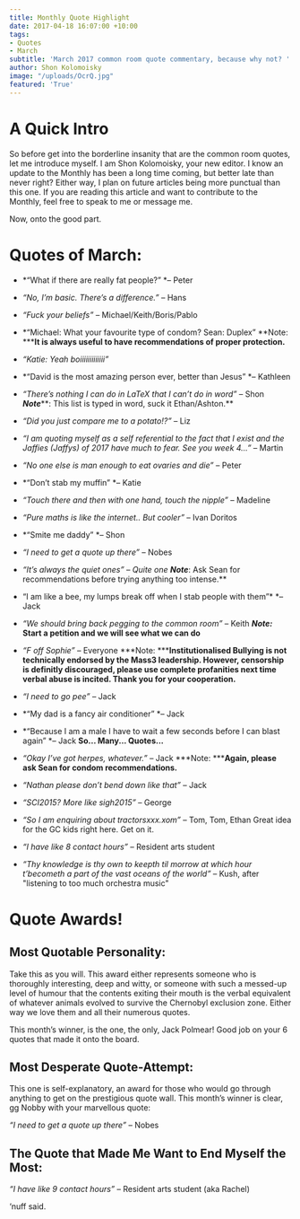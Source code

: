 ```yaml
---
title: Monthly Quote Highlight
date: 2017-04-18 16:07:00 +10:00
tags:
- Quotes
- March
subtitle: 'March 2017 common room quote commentary, because why not? '
author: Shon Kolomoisky
image: "/uploads/OcrQ.jpg"
featured: 'True'
---
```


# A Quick Intro

So before get into the borderline insanity that are the common room quotes, let me introduce myself. I am Shon Kolomoisky, your new editor. I know an update to the Monthly has been a long time coming, but better late than never right? Either way, I plan on future articles being more punctual than this one. If you are reading this article and want to contribute to the Monthly, feel free to speak to me or message me.

Now, onto the good part.

# Quotes of March:

* \*“What if there are really fat people?” \*– Peter

* *“No, I’m basic. There’s a difference.”* – Hans

* *“Fuck your beliefs”* – Michael/Keith/Boris/Pablo

* \*“Michael: What your favourite type of condom?                                         Sean: Duplex”                                                                                                              \*\*Note: \*\*\***It is always useful to have recommendations of proper protection.**

* *“Katie: Yeah boiiiiiiiiiiiii”*

* \*“David is the most amazing person ever, better than Jesus” \*– Kathleen

* *“There’s nothing I can do in LaTeX that I can’t do in word”* – Shon      ***Note*****: This list is typed in word, suck it Ethan/Ashton.**

* *“Did you just compare me to a potato!?”* – Liz

* *“I am quoting myself as a self referential to the fact that I exist and the Jaffies (Jaffys) of 2017 have much to fear. See you week 4…”* – Martin

* *“No one else is man enough to eat ovaries and die”* – Peter

* \*“Don’t stab my muffin” \*– Katie

* *“Touch there and then with one hand, touch the nipple”* – Madeline

* *“Pure maths is like the internet.. But cooler”* – Ivan Doritos

* \*“Smite me daddy” \*– Shon

* *“I need to get a quote up there”­* – Nobes

* *“It’s always the quiet ones” – Quite one                                                              **Note***: Ask Sean for recommendations before trying anything too intense.\*\*

* “I am like a bee, my lumps break off when I stab people with them”\* \*– Jack

* *“We should bring back pegging to the common room”* – Keith              ***Note:*** **Start a petition and we will see what we can do**

* *“F off Sophie”* – Everyone                                                                                   \*\*\*Note: \*\*\***Institutionalised Bullying is not technically endorsed by the Mass3 leadership. However, censorship is definitly discouraged, please use complete profanities next time verbal abuse is incited. Thank you for your cooperation.**

* *“I need to go pee”* – Jack

* \*“My dad is a fancy air conditioner” \*– Jack

* \*“Because I am a male I have to wait a few seconds before I can blast again” \*– Jack                                                                                                                 **So... Many... Quotes...**

* *“Okay I’ve got herpes, whatever.”* – Jack                                                       \*\*\*Note: \*\*\***Again, please ask Sean for condom recommendations.**

* *“Nathan please don’t bend down like that”* – Jack

* *“SCI2015? More like sigh2015”* – George

* *“So I am enquiring about tractorsxxx.xom”* – Tom, Tom, Ethan                Great idea for the GC kids right here. Get on it.

* *“I have like 8 contact hours”* – Resident arts student

* *“Thy knowledge is thy own to keepth til morrow at which hour t’becometh a part of the vast oceans of the world”* – Kush, after  "listening to too much orchestra music"

# Quote Awards!

## Most Quotable Personality:

Take this as you will. This award either represents someone who is thoroughly interesting, deep and witty, or someone with such a messed-up level of humour that the contents exiting their mouth is the verbal equivalent of whatever animals evolved to survive the Chernobyl exclusion zone. Either way we love them and all their numerous quotes.

This month’s winner, is the one, the only, Jack Polmear! Good job on your 6 quotes that made it onto the board.

## Most Desperate Quote-Attempt:

This one is self-explanatory, an award for those who would go through anything to get on the prestigious quote wall. This month’s winner is clear, gg Nobby with your marvellous quote:

*“I need to get a quote up there”* – Nobes

## The Quote that Made Me Want to End Myself the Most:

*“I have like 9 contact hours”* – Resident arts student (aka Rachel)

‘nuff said.